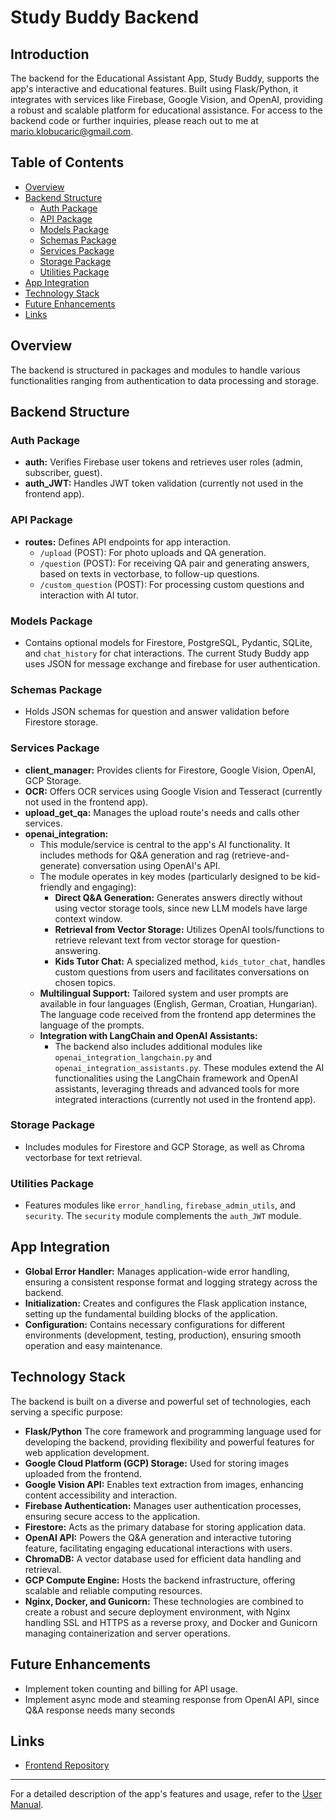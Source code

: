 # Study Buddy Backend

## Introduction
The backend for the Educational Assistant App, Study Buddy, supports the app's interactive and educational features. Built using Flask/Python, it integrates with services like Firebase, Google Vision, and OpenAI, providing a robust and scalable platform for educational assistance. For access to the backend code or further inquiries, please reach out to me at mario.klobucaric@gmail.com.

## Table of Contents
- [Overview](#overview)
- [Backend Structure](#backend-structure)
  - [Auth Package](#auth-package)
  - [API Package](#api-package)
  - [Models Package](#models-package)
  - [Schemas Package](#schemas-package)
  - [Services Package](#services-package)
  - [Storage Package](#storage-package)
  - [Utilities Package](#utilities-package)
- [App Integration](#app-integration)
- [Technology Stack](#technology-stack)
- [Future Enhancements](#future-enhancements)
- [Links](#links)

## Overview
The backend is structured in packages and modules to handle various functionalities ranging from authentication to data processing and storage.

## Backend Structure
### Auth Package
- **auth:** Verifies Firebase user tokens and retrieves user roles (admin, subscriber, guest).
- **auth_JWT:** Handles JWT token validation (currently not used in the frontend app).

### API Package
- **routes:** Defines API endpoints for app interaction.
  - `/upload` (POST): For photo uploads and QA generation.
  - `/question` (POST): For receiving QA pair and generating answers, based on texts in vectorbase, to follow-up questions.
  - `/custom_question` (POST): For processing custom questions and interaction with AI tutor.

### Models Package
- Contains optional models for Firestore, PostgreSQL, Pydantic, SQLite, and `chat_history` for chat interactions. The current Study Buddy app uses JSON for message exchange and firebase for user authentication.

### Schemas Package
- Holds JSON schemas for question and answer validation before Firestore storage.

### Services Package
- **client_manager:** Provides clients for Firestore, Google Vision, OpenAI, GCP Storage.
- **OCR:** Offers OCR services using Google Vision and Tesseract (currently not used in the frontend app).
- **upload_get_qa:** Manages the upload route's needs and calls other services.
- **openai_integration:** 
  - This module/service is central to the app's AI functionality. It includes methods for Q&A generation and rag (retrieve-and-generate) conversation using OpenAI's API. 
  - The module operates in key modes (particularly designed to be kid-friendly and engaging):
    - **Direct Q&A Generation:** Generates answers directly without using vector storage tools, since new LLM  models have large context window.
    - **Retrieval from Vector Storage:** Utilizes OpenAI tools/functions to retrieve relevant text from vector storage for question-answering.
    - **Kids Tutor Chat:** A specialized method, `kids_tutor_chat`, handles custom questions from users and facilitates conversations on chosen topics. 
  - **Multilingual Support:** Tailored system and user prompts are available in four languages (English, German, Croatian, Hungarian). The language code received from the frontend app determines the language of the prompts.
  - **Integration with LangChain and OpenAI Assistants:** 
    - The backend also includes additional modules like `openai_integration_langchain.py` and `openai_integration_assistants.py`. These modules extend the AI functionalities using the LangChain framework and OpenAI assistants, leveraging threads and advanced tools for more integrated interactions (currently not used in the frontend app).

### Storage Package
- Includes modules for Firestore and GCP Storage, as well as Chroma vectorbase for text retrieval.

### Utilities Package
- Features modules like `error_handling`, `firebase_admin_utils`, and `security`. The `security` module complements the `auth_JWT` module.

## App Integration
- **Global Error Handler:** Manages application-wide error handling, ensuring a consistent response format and logging strategy across the backend.
- **Initialization:** Creates and configures the Flask application instance, setting up the fundamental building blocks of the application.
- **Configuration:** Contains necessary configurations for different environments (development, testing, production), ensuring smooth operation and easy maintenance.

## Technology Stack
The backend is built on a diverse and powerful set of technologies, each serving a specific purpose:
- **Flask/Python** The core framework and programming language used for developing the backend, providing flexibility and powerful features for web application development.
- **Google Cloud Platform (GCP) Storage:** Used for storing images uploaded from the frontend.
- **Google Vision API:** Enables text extraction from images, enhancing content accessibility and interaction.
- **Firebase Authentication:** Manages user authentication processes, ensuring secure access to the application.
- **Firestore:** Acts as the primary database for storing application data.
- **OpenAI API:** Powers the Q&A generation and interactive tutoring feature, facilitating engaging educational interactions with users.
- **ChromaDB:** A vector database used for efficient data handling and retrieval.
- **GCP Compute Engine:** Hosts the backend infrastructure, offering scalable and reliable computing resources.
- **Nginx, Docker, and Gunicorn:** These technologies are combined to create a robust and secure deployment environment, with Nginx handling SSL and HTTPS as a reverse proxy, and Docker and Gunicorn managing containerization and server operations.


## Future Enhancements
- Implement token counting and billing for API usage.
- Implement async mode and steaming response from OpenAI API, since Q&A response needs many seconds

## Links
- [Frontend Repository](https://github.com/mklobucaric/studybuddy)

---
For a detailed description of the app's features and usage, refer to the [User Manual](https://github.com/mklobucaric/studybuddy/blob/master/UserManual.md).
